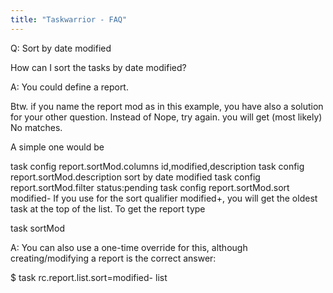 ```yaml
---
title: "Taskwarrior - FAQ"
---
```


Q: Sort by date modified

How can I sort the tasks by date modified?

A: You could define a report.

Btw. if you name the report mod as in this example, you have also a solution for your other question. Instead of Nope, try again. you will get (most likely) No matches.

 A simple one would be

task config report.sortMod.columns      id,modified,description
task config report.sortMod.description  sort by date modified
task config report.sortMod.filter       status:pending
task config report.sortMod.sort         modified-
If you use for the sort qualifier modified+, you will get the oldest task at the top of the list. To get the report type

task sortMod

A: You can also use a one-time override for this, although creating/modifying a report is the correct answer:

$ task rc.report.list.sort=modified- list

